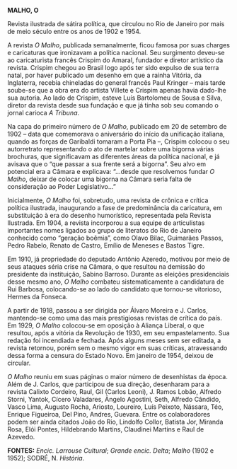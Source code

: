 **MALHO, O**

Revista ilustrada de sátira política, que circulou no Rio de Janeiro por
mais de meio século entre os anos de 1902 e 1954.

A revista *O Malho*, publicada semanalmente, ficou famosa por suas
charges e caricaturas que ironizavam a política nacional. Seu surgimento
deveu-se ao caricaturista francês Crispim do Amaral, fundador e diretor
artístico da revista. Crispim chegou ao Brasil logo após ter sido
expulso de sua terra natal, por haver publicado um desenho em que a
rainha Vitória, da Inglaterra, recebia chineladas do general francês
Paul Kringer – mais tarde soube-se que a obra era do artista Villete e
Crispim apenas havia dado-lhe sua autoria. Ao lado de Crispim, esteve
Luís Bartolomeu de Sousa e Silva, diretor da revista desde sua fundação
e que já tinha sob seu comando o jornal carioca *A Tribuna*.

Na capa do primeiro número de *O Malho*, publicado em 20 de setembro de
1902 – data que comemorava o aniversário do início da unificação
italiana, quando as forças de Garibaldi tomaram a Porta Pia –, Crispim
colocou o seu autorretrato representando o ato de martelar sobre uma
bigorna várias brochuras, que significavam as diferentes áreas da
política nacional, e já avisava que o “que passar a sua frente será a
bigorna”. Seu alvo em potencial era a Câmara e explicava: “…desde que
resolvemos fundar *O Malho*, deixar de colocar uma bigorna na Câmara
seria falta de consideração ao Poder Legislativo…”

Inicialmente, *O Malho* foi, sobretudo, uma revista de crônica e crítica
política ilustrada, inaugurando a fase de predominância da caricatura,
em substituição à era do desenho humorístico, representada pela Revista
Ilustrada. Em 1904, a revista incorporou a sua equipe de articulistas
importantes nomes ligados ao grupo de literatos do Rio de Janeiro
conhecido como “geração boêmia”, como Olavo Bilac, Guimarães Passos,
Pedro Rabelo, Renato de Castro, Emílio de Meneses e Bastos Tigre.

Em 1910, já propriedade do deputado Antônio Azeredo, motivou por meio de
seus ataques séria crise na Câmara, o que resultou na demissão do
presidente da instituição, Sabino Barroso. Durante as eleições
presidenciais desse mesmo ano, *O Malho* combateu sistematicamente a
candidatura de Rui Barbosa, colocando-se ao lado do candidato que
tornou-se vitorioso, Hermes da Fonseca.

A partir de 1918, passou a ser dirigida por Álvaro Moreira e J. Carlos,
mantendo-se como uma das mais prestigiosas revistas de crítica do país.
Em 1929, *O Malho* colocou-se em oposição à Aliança Liberal, o que
resultou, após a vitória da Revolução de 1930, em seu empastelamento.
Sua redação foi incendiada e fechada. Após alguns meses sem ser editada,
a revista retornou, porém sem o mesmo vigor em suas críticas,
atravessando dessa forma a censura do Estado Novo. Em janeiro de 1954,
deixou de circular.

*O Malho* reuniu em suas páginas o maior número de desenhistas da época.
Além de J. Carlos, que participou de sua direção, desenharam para a
revista Calixto Cordeiro, Raul, Gil (Carlos Leoni), J. Ramos Lobão,
Alfredo Storni, Yantok, Cícero Valadares, Ângelo Agostini, Seth, Alfredo
Cândido, Vasco Lima, Augusto Rocha, Ariosto, Loureiro, Luís Peixoto,
Nássara, Téo, Enrique Figueiroa, Del Pino, Andres, Guevara. Entre os
colaboradores podem ser ainda citados João do Rio, Lindolfo Collor,
Batista Jor, Miranda Rosa, Elói Pontes, Hildebrando Martins, Claudinei
Martins e Raul de Azevedo.

**FONTES:** *Encic. Larrouse Cultural*; *Grande encic. Delta*; *Malho*
(1902 e 1952); SODRÉ, N. *História*.
